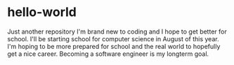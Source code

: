 # hello-world
Just another repository
I'm brand new to coding and I hope to get better for school.
I'll be starting school for computer science in August of this year. 
I'm hoping to be more prepared for school and the real world to hopefully get a nice career.
Becoming a software engineer is my longterm goal.
